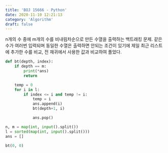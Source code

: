 ```yaml
---
title: 'BOJ 15666 - Python'
date: 2020-11-10 12:21:13
category: 'Algorithm'
draft: false
---
```

n개의 수 중에 m개의 수를 비내림차순으로 만든 수열을 출력하는 백트래킹 문제. 같은 수가 여러번 입력되며 동일한 수열은 출력하면 안되는 조건이 있기에 제일 최근 리스트에 추가한 수를 비교, 전 재귀에서 사용한 값과 비교하여 풀었다.
```python
def bt(depth, index):
    if depth == m:
        print(*ans)
        return

    temp = 0
    for i in l:
        if index <= i and temp != i:
            temp = i
            ans.append(i)
            bt(depth+1, i)

            ans.pop()

n, m = map(int, input().split())
l = sorted(map(int, input().split()))
ans = []

bt(0, 0)

```